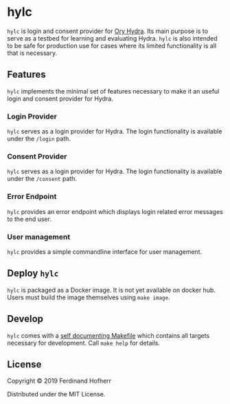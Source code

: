 # hylc

`hylc` is login and consent provider for [Ory
Hydra](https://github.com/ory/hydra). Its main purpose is to serve as
a testbed for learning and evaluating Hydra. `hylc` is also intended to
be safe for production use for cases where its limited functionality is
all that is necessary.

## Features

`hylc` implements the minimal set of features necessary to make it an
useful login and consent provider for Hydra.

### Login Provider

`hylc` serves as a login provider for Hydra. The login functionality is
available under the `/login` path.

### Consent Provider

`hylc` serves as a login provider for Hydra. The login functionality is
available under the `/consent` path.

### Error Endpoint

`hylc` provides an error endpoint which displays login related error
messages to the end user.

### User management

`hylc` provides a simple commandline interface for user management.

## Deploy `hylc`

`hylc` is packaged as a Docker image. It is not yet available on docker
hub. Users must build the image themselves using `make image`.

## Develop

`hylc` comes with a [self documenting
Makefile](https://marmelab.com/blog/2016/02/29/auto-documented-makefile.html)
which contains all targets necessary for development. Call `make help`
for details.

## License

Copyright © 2019 Ferdinand Hofherr

Distributed under the MIT License.
